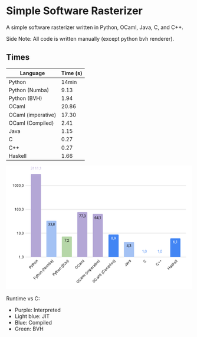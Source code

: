 # Simple Software Rasterizer

A simple software rasterizer written in Python, OCaml, Java, C, and C++.

Side Note: All code is written manually (except python bvh renderer).

## Times

| Language | Time (s) |
|----------|------|
| Python                   | 14min |
| Python (Numba)           |  9.13 |
| Python (BVH)             |  1.94 |
| OCaml                    | 20.86 |
| OCaml (imperative)       | 17.30 |
| OCaml (Compiled)         |  2.41 |
| Java                     |  1.15 |
| C                        |  0.27 |
| C++                      |  0.27 |
| Haskell                  |  1.66 |

![Speedup Chart](chart.png)

Runtime vs C:
- Purple: Interpreted
- Light blue: JIT
- Blue: Compiled
- Green: BVH

